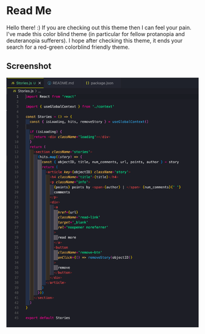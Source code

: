 # Read Me
Hello there! :) 
If you are checking out this theme then I can feel your pain. I've made this color blind theme (in particular for fellow protanopia and deuteranopia sufferers). I hope after checking this theme, it ends your search for a red-green colorblind friendly theme. 

## Screenshot
![color-blind-theme-preview](https://github.com/goofygoobers/color-blind-vscode-theme/blob/main/images/code-preview.png)
